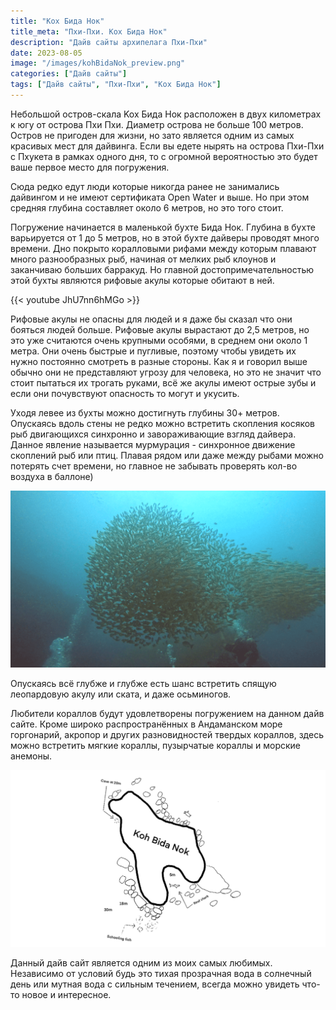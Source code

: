 ```yaml
---
title: "Кох Бида Нок"
title_meta: "Пхи-Пхи. Кох Бида Нок"
description: "Дайв сайты архипелага Пхи-Пхи"
date: 2023-08-05
image: "/images/kohBidaNok_preview.png"
categories: ["Дайв сайты"]
tags: ["Дайв сайты", "Пхи-Пхи", "Кох Бида Нок"]
---
```



Небольшой остров-скала Kox Бида Нок расположен в двух километрах к югу от острова Пхи Пхи. Диаметр острова не больше 100 метров. Остров не пригоден для жизни, но зато является одним из самых красивых мест для дайвинга. Если вы едете нырять на острова Пхи-Пхи с Пхукета в рамках одного дня, то с огромной вероятностью это будет ваше первое место для погружения.

Сюда редко едут люди которые никогда ранее не занимались дайвингом и не имеют сертификата Open Water и выше. Но при этом средняя глубина составляет около 6 метров, но это того стоит.

Погружение начинается в маленькой бухте Бида Нок. Глубина в бухте варьируется от 1 до 5 метров, но в этой бухте дайверы проводят много времени. Дно покрыто коралловыми рифами между которым плавают много разнообразных рыб, начиная от мелких рыб клоунов и заканчиваю больших барракуд. Но главной достопримечательностью этой бухты являются рифовые акулы которые обитают в ней.

{{< youtube JhU7nn6hMGo >}}

Рифовые акулы не опасны для людей и я даже бы сказал что они бояться людей больше. Рифовые акулы вырастают до 2,5 метров, но это уже считаются очень крупными особями, в среднем они около 1 метра. Они очень быстрые и пугливые, поэтому чтобы увидеть их нужно постоянно смотреть в разные стороны. Как я и говорил выше обычно они не представляют угрозу для человека, но это не значит что стоит пытаться их трогать руками, всё же акулы имеют острые зубы и если они почувствуют опасность то могут и укусить.

Уходя левее из бухты можно достигнуть глубины 30+ метров. Опускаясь вдоль стены не редко можно встретить скопления косяков рыб двигающихся синхронно и завораживающие взгляд дайвера. Данное явление называется мурмурация - синхронное движение скоплений рыб или птиц. Плавая рядом или даже между рыбами можно потерять счет времени, но главное не забывать проверять кол-во воздуха в баллоне)

![Мурмурация](https://github.com/Muratov-Egor/diversnotes/blob/master/assets/images/kohBidaNok_1.png?raw=true "Мурмурация")

Опускаясь всё глубже и глубже есть шанс встретить спящую леопардовую акулу или ската, и даже осьминогов.

Любители кораллов будут удовлетворены погружением на данном дайв сайте. Кроме широко распространённых в Андаманском море горгонарий, акропор и других разновидностей твердых кораллов, здесь можно встретить мягкие кораллы, пузырчатые кораллы и морские анемоны.

![Cхема острова Бида Нок](https://github.com/Muratov-Egor/diversnotes/blob/master/assets/images/kohBidaNok_2.png?raw=true "Cхема острова Бида Нок")

Данный дайв сайт является одним из моих самых любимых. Независимо от условий будь это тихая прозрачная вода в солнечный день или мутная вода с сильным течением, всегда можно увидеть что-то новое и интересное.
